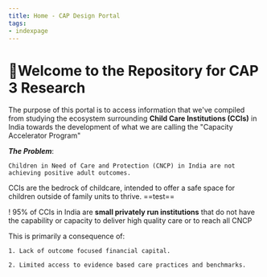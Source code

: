```yaml
---
title: Home - CAP Design Portal
tags:
- indexpage
---
```


# 🌳Welcome to the Repository for CAP 3 Research

The purpose of this portal is to access information that we've compiled from studying the ecosystem surrounding **Child Care Institutions (CCIs)** in India towards the development of what we are calling the "Capacity Accelerator Program"

***The Problem***: 

```co
Children in Need of Care and Protection (CNCP) in India are not achieving positive adult outcomes.
```

CCIs are the bedrock of childcare, intended to offer a safe space for children outside of family units to thrive. 
==test==

! 95% of CCIs in India are **small privately run institutions** that do not have the capability or capacity to deliver high quality care or to reach all CNCP

This is primarily a consequence of:
 
```co
1. Lack of outcome focused financial capital.
```

```co 
2. Limited access to evidence based care practices and benchmarks. 
```

